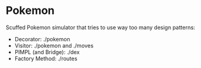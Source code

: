 # Pokemon

Scuffed Pokemon simulator that tries to use
way too many design patterns:
* Decorator: ./pokemon
* Visitor: ./pokemon and ./moves
* PIMPL (and Bridge): ./dex
* Factory Method: ./routes
